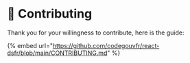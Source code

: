 # 💟 Contributing

Thank you for your willingness to contribute, here is the guide: &#x20;

{% embed url="https://github.com/codegouvfr/react-dsfr/blob/main/CONTRIBUTING.md" %}
